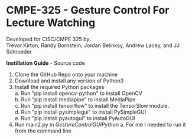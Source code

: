 # CMPE-325 - **Gesture Control For Lecture Watching** 
  
Developed for CISC/CMPE 325 by:     
Trevor Kirton, Randy Bornstein, Jordan Belinksy, Andrew Lacey, and JJ Schroeder  

**Instillation Guide** - Source code  
1. Clone the GitHub Repo onto your machine
2. Download and install any version of Python3
3. Install the required Python packages   
  a. Run "pip install opencv-python" to install OpenCV    
  b. Run “pip install mediapipe” to install MediaPipe    
  c. Run “pip install tensorflow” to install the TensorSlow module.    
  d. Run "pip install pysimplegui" to install PySimpleGUI    
  e. Run "pip install pyautogui" to install PyAutoGUI    
3. Run main2.py in _GestureControlGUIPython_ 
  a. For me I needed to run it from the command line

